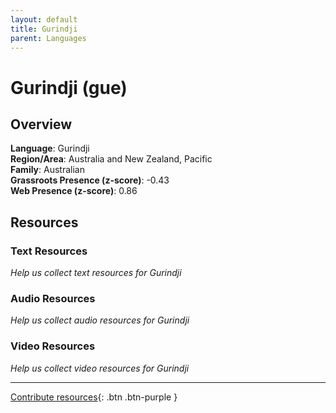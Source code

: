 ```yaml
---
layout: default
title: Gurindji
parent: Languages
---
```


# Gurindji (gue)

## Overview

**Language**: Gurindji  
**Region/Area**: Australia and New Zealand, Pacific  
**Family**: Australian  
**Grassroots Presence (z-score)**: -0.43  
**Web Presence (z-score)**: 0.86  

## Resources

### Text Resources
*Help us collect text resources for Gurindji*

### Audio Resources
*Help us collect audio resources for Gurindji*

### Video Resources
*Help us collect video resources for Gurindji*

---

[Contribute resources](https://forms.office.com/e/1SfLJx3u1r){: .btn .btn-purple }
